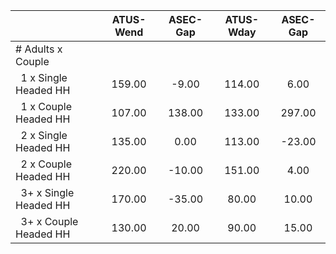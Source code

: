 
|                      |    ATUS-Wend |     ASEC-Gap |    ATUS-Wday |     ASEC-Gap |
| -------------------- | :----------: | :----------: | :----------: | :----------: |
| # Adults x Couple    |              |              |              |              |
| &nbsp;&nbsp;1 x Single Headed HH |       159.00 |        -9.00 |       114.00 |         6.00 |
| &nbsp;&nbsp;1 x Couple Headed HH |       107.00 |       138.00 |       133.00 |       297.00 |
| &nbsp;&nbsp;2 x Single Headed HH |       135.00 |         0.00 |       113.00 |       -23.00 |
| &nbsp;&nbsp;2 x Couple Headed HH |       220.00 |       -10.00 |       151.00 |         4.00 |
| &nbsp;&nbsp;3+ x Single Headed HH |       170.00 |       -35.00 |        80.00 |        10.00 |
| &nbsp;&nbsp;3+ x Couple Headed HH |       130.00 |        20.00 |        90.00 |        15.00 |

